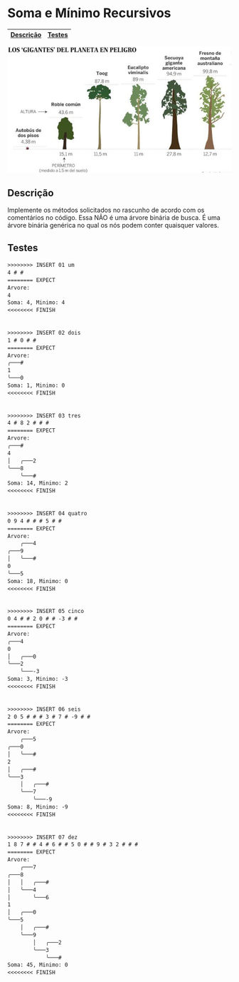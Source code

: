 # Soma e Mínimo Recursivos

<!-- toch -->
[Descrição](#descrição) | [Testes](#testes)
-- | --
<!-- toch -->

![_](cover.jpg)

## Descrição

Implemente os métodos solicitados no rascunho de acordo com os comentários no código. Essa NÃO é uma árvore binária de busca. É uma árvore binária genérica no qual os nós podem conter quaisquer valores.

## Testes

```txt
>>>>>>>> INSERT 01 um
4 # # 
======== EXPECT
Arvore:
4
Soma: 4, Minimo: 4
<<<<<<<< FINISH


>>>>>>>> INSERT 02 dois
1 # 0 # # 
======== EXPECT
Arvore:
╭───#
1
╰───0
Soma: 1, Minimo: 0
<<<<<<<< FINISH


>>>>>>>> INSERT 03 tres
4 # 8 2 # # # 
======== EXPECT
Arvore:
╭───#
4
│   ╭───2
╰───8
    ╰───#
Soma: 14, Minimo: 2
<<<<<<<< FINISH


>>>>>>>> INSERT 04 quatro
0 9 4 # # # 5 # # 
======== EXPECT
Arvore:
    ╭───4
╭───9
│   ╰───#
0
╰───5
Soma: 18, Minimo: 0
<<<<<<<< FINISH


>>>>>>>> INSERT 05 cinco
0 4 # # 2 0 # # -3 # # 
======== EXPECT
Arvore:
╭───4
0
│   ╭───0
╰───2
    ╰───-3
Soma: 3, Minimo: -3
<<<<<<<< FINISH


>>>>>>>> INSERT 06 seis
2 0 5 # # # 3 # 7 # -9 # # 
======== EXPECT
Arvore:
    ╭───5
╭───0
│   ╰───#
2
│   ╭───#
╰───3
    │   ╭───#
    ╰───7
        ╰───-9
Soma: 8, Minimo: -9
<<<<<<<< FINISH


>>>>>>>> INSERT 07 dez
1 8 7 # # 4 # 6 # # 5 0 # # 9 # 3 2 # # # 
======== EXPECT
Arvore:
    ╭───7
╭───8
│   │   ╭───#
│   ╰───4
│       ╰───6
1
│   ╭───0
╰───5
    │   ╭───#
    ╰───9
        │   ╭───2
        ╰───3
            ╰───#
Soma: 45, Minimo: 0
<<<<<<<< FINISH
```
